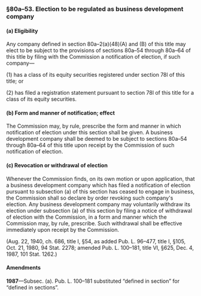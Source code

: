 ### §80a–53. Election to be regulated as business development company ###

#### (a) Eligibility ####

Any company defined in section 80a–2(a)(48)(A) and (B) of this title may elect to be subject to the provisions of sections 80a–54 through 80a–64 of this title by filing with the Commission a notification of election, if such company—

(1) has a class of its equity securities registered under section 78l of this title; or

(2) has filed a registration statement pursuant to section 78l of this title for a class of its equity securities.

#### (b) Form and manner of notification; effect ####

The Commission may, by rule, prescribe the form and manner in which notification of election under this section shall be given. A business development company shall be deemed to be subject to sections 80a–54 through 80a–64 of this title upon receipt by the Commission of such notification of election.

#### (c) Revocation or withdrawal of election ####

Whenever the Commission finds, on its own motion or upon application, that a business development company which has filed a notification of election pursuant to subsection (a) of this section has ceased to engage in business, the Commission shall so declare by order revoking such company's election. Any business development company may voluntarily withdraw its election under subsection (a) of this section by filing a notice of withdrawal of election with the Commission, in a form and manner which the Commission may, by rule, prescribe. Such withdrawal shall be effective immediately upon receipt by the Commission.

(Aug. 22, 1940, ch. 686, title I, §54, as added Pub. L. 96–477, title I, §105, Oct. 21, 1980, 94 Stat. 2278; amended Pub. L. 100–181, title VI, §625, Dec. 4, 1987, 101 Stat. 1262.)

#### Amendments ####

**1987**—Subsec. (a). Pub. L. 100–181 substituted “defined in section” for “defined in sections”.